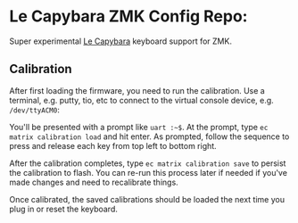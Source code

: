 # Le Capybara ZMK Config Repo:

Super experimental [Le Capybara](https://github.com/sporkus/le_capybara_keyboard/) keyboard support for ZMK.

## Calibration

After first loading the firmware, you need to run the calibration. Use a terminal, e.g. putty, tio, etc to connect to the virtual console device, e.g. `/dev/ttyACM0`:

You'll be presented with a prompt like `uart :~$`. At the prompt, type `ec matrix calibration load` and hit enter. As prompted, follow the sequence to press and release each key from top left to bottom right.

After the calibration completes, type `ec matrix calibration save` to persist the calibration to flash. You can re-run this process later if needed if you've made changes and need to recalibrate things.

Once calibrated, the saved calibrations should be loaded the next time you plug in or reset the keyboard.
